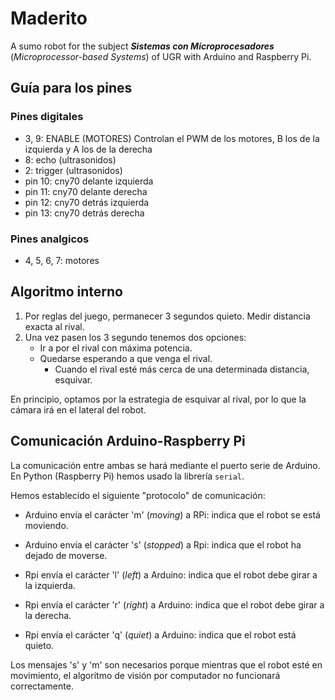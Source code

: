 # Maderito
A sumo robot for the subject ___Sistemas con Microprocesadores___ (_Microprocessor-based Systems_) of UGR with Arduino and Raspberry Pi. 

## Guía para los pines 

### Pines digitales
- 3, 9: ENABLE (MOTORES) Controlan el PWM de los motores, B los de la izquierda y A los de la derecha
- 8: echo (ultrasonidos)
- 2: trigger (ultrasonidos)
- pin 10: cny70 delante izquierda
- pin 11: cny70 delante derecha
- pin 12: cny70 detrás izquierda
- pin 13: cny70 detrás derecha

### Pines analgicos
- 4, 5, 6, 7: motores

## Algoritmo interno

1. Por reglas del juego, permanecer 3 segundos quieto. Medir distancia exacta al rival.
2. Una vez pasen los 3 segundo tenemos dos opciones:
    - Ir a por el rival con máxima potencia.
    - Quedarse esperando a que venga el rival.
      * Cuando el rival esté más cerca de una determinada distancia, esquivar.

En principio, optamos por la estrategia de esquivar al rival, por lo que la cámara irá en el lateral del robot.

## Comunicación Arduino-Raspberry Pi
La comunicación entre ambas se hará mediante el puerto serie de Arduino. En Python (Raspberry Pi) hemos usado la librería `serial`.

Hemos establecido el siguiente "protocolo" de comunicación:

* Arduino envía el carácter 'm' (_moving_) a RPi: indica que el robot se está moviendo.

* Arduino envía el carácter 's' (_stopped_) a Rpi: indica que el robot ha dejado de moverse.

* Rpi envía el carácter 'l' (_left_) a Arduino: indica que el robot debe girar a la izquierda.

* Rpi envía el carácter 'r' (_right_) a Arduino: indica que el robot debe girar a la derecha.

* Rpi envía el carácter 'q' (_quiet_) a Arduino: indica que el robot está quieto.

Los mensajes 's' y 'm' son necesarios porque mientras que el robot esté en movimiento, el algoritmo de visión por computador no funcionará correctamente. 
